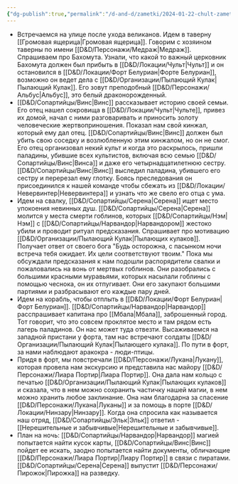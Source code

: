 ```yaml
---
{"dg-publish":true,"permalink":"/d-and-d/zametki/2024-01-22-chult-zametki-o-sessii/","created":"2024-02-19T19:15:28.479+03:00","updated":"2024-01-22T23:58:10.241+03:00"}
---
```



- Встречаемся на улице после ухода великанов. Идем в таверну [[Громовая ящерица\|Громовая ящерица]]. Говорим с хозяином таверны по имени [[D&D/Персонажи/Медраж\|Медраж]]. Спрашиваем про Бахомута. Узнали, что какой то важный церковник Бахомута должен был прибыть в [[D&D/Локации/Чульт\|Чульт]] и он остановился в [[D&D/Локации/Форт Белуриан\|Форте Белуриан]], возможно он ведет дела с [[D&D/Организации/Пылающий Кулак\|Пылающий Кулак]]. Его зовут преподобный [[D&D/Персонажи/Альбус\|Альбус]], это белый драконорожденный. 
- [[D&D/Сопартийцы/Винс\|Винс]] рассказывает историю своей семьи. Его отец нашел сокровища в [[D&D/Локации/Чульт\|Чульте]], привез их домой, начал с ними разговаривать и приносить золоту человеческие жертвоприношения. Показал нам свой кинжал, который ему дал отец. [[D&D/Сопартийцы/Винс\|Винс]] должен был убить свою соседку и возлюбленную этим кинжалом, но он не смог. Его отец организовал некий культ и когда это раскрылось, пришли паладины, убившие всех культистов, включая всю семью [[D&D/Сопартийцы/Винс\|Винса]] и даже его четырнадцатилетнюю сестру. [[D&D/Сопартийцы/Винс\|Винс]] выследил паладина, убившего его сестру и перерезал ему глотку. Боясь преследования он присоединился к нашей команде чтобы сбежать из [[D&D/Локации/Невервинтер\|Невервинтера]] и узнать что же свело его отца с ума.
- Идем на свалку, [[D&D/Сопартийцы/Серена\|Серена]] ищет место упокоения невинных душ. [[D&D/Сопартийцы/Серена\|Серена]] молится у места смерти гоблинов, которых [[D&D/Сопартийцы/Нэм\|Нэм]] с [[D&D/Сопартийцы/Нарвандор\|Нарвандором]] жестоко убили и проводит ритуал предсказания. Спрашивает про мотивацию [[D&D/Организации/Пылающий Кулак\|Пылающих кулаков]]. Получает ответ от своего бога "Будь осторожна, с пасынком ночи встреча тебя ожидает. Их цели соответствуют твоим." Пока мы обсуждали предсказания к нам подошли распорядители свалки и пожаловались на вонь от мертвых гоблинов. Они разобрались с большими красными муравьями, которых насылали гоблины с помощью чеснока, он их отпугивает. Они его закупают большими партиями и разбрасывают его каждые пару дней.
- Идем на корабль, чтобы отплыть в [[D&D/Локации/Форт Белуриан\|Форт Белуриан]]. [[D&D/Сопартийцы/Нарвандор\|Нарвандор]] расспрашивает капитана про [[Мбала\|Мбала]], заброшенный город. Тот говорит, что это совсем проклятое место и там рядом есть лагерь паладинов. Он нас может туда отвезти. Высаживаемся на западной пристани у форта, там нас встречают солдаты [[D&D/Организации/Пылающий Кулак\|Пылающего кулака]]. По пути в форт, за нами наблюдают аракокра - люди-птицы. 
- Придя в форт, мы повстречали [[D&D/Персонажи/Лукана\|Лукану]], которая провела нам экскурсию и представила нас майору [[D&D/Персонажи/Лиара Портир\|Лиара Портир]]. Она дала нам кольцо с печатью [[D&D/Организации/Пылающий Кулак\|Пылающих кулаков]] и сказала, что в нем можно сохранить частичку нашей магии, в нем можно хранить любое заклинание. Она нам благодарна за спасение [[D&D/Персонажи/Лукана\|Луканы]] и за помощь в порте [[D&D/Локации/Нинзару\|Нинзару]]. Когда она спросила как называется наш отряд, [[D&D/Сопартийцы/Эльк\|Эльк]] ответил - [[Нерешительные и забывчивые\|Нерешительные и забывчивые]].
- План на ночь: [[D&D/Сопартийцы/Нарвандор\|Нарвандор]] магией попытается найти кусок карты, [[D&D/Сопартийцы/Винс\|Винс]] пойдет ее искать, заодно попытается найти документы, обличающие [[D&D/Персонажи/Лиара Портир\|Лиару Портир]] в связи с пиратами. [[D&D/Сопартийцы/Серена\|Серена]] выпустит [[D&D/Персонажи/Пирожок\|Пирожка]] на разведку.